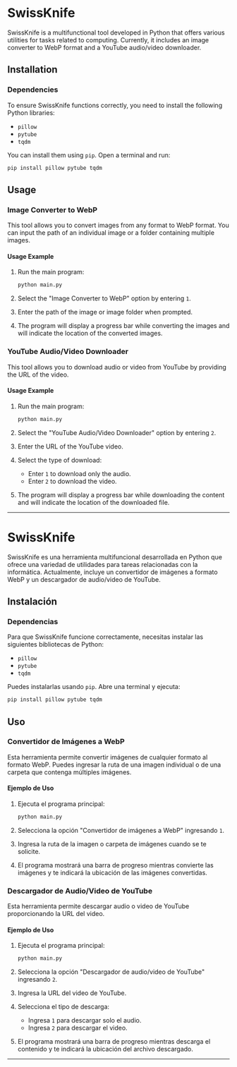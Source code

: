 # SwissKnife

SwissKnife is a multifunctional tool developed in Python that offers various utilities for tasks related to computing. Currently, it includes an image converter to WebP format and a YouTube audio/video downloader.

## Installation

### Dependencies

To ensure SwissKnife functions correctly, you need to install the following Python libraries:

- `pillow`
- `pytube`
- `tqdm`

You can install them using `pip`. Open a terminal and run:

```sh
pip install pillow pytube tqdm
```

## Usage

### Image Converter to WebP

This tool allows you to convert images from any format to WebP format. You can input the path of an individual image or a folder containing multiple images.

#### Usage Example

1. Run the main program:

   ```sh
   python main.py
   ```

2. Select the "Image Converter to WebP" option by entering `1`.

3. Enter the path of the image or image folder when prompted.

4. The program will display a progress bar while converting the images and will indicate the location of the converted images.

### YouTube Audio/Video Downloader

This tool allows you to download audio or video from YouTube by providing the URL of the video.

#### Usage Example

1. Run the main program:

   ```sh
   python main.py
   ```

2. Select the "YouTube Audio/Video Downloader" option by entering `2`.

3. Enter the URL of the YouTube video.

4. Select the type of download:
   - Enter `1` to download only the audio.
   - Enter `2` to download the video.

5. The program will display a progress bar while downloading the content and will indicate the location of the downloaded file.
---
# SwissKnife

SwissKnife es una herramienta multifuncional desarrollada en Python que ofrece una variedad de utilidades para tareas relacionadas con la informática. Actualmente, incluye un convertidor de imágenes a formato WebP y un descargador de audio/video de YouTube.

## Instalación

### Dependencias

Para que SwissKnife funcione correctamente, necesitas instalar las siguientes bibliotecas de Python:

- `pillow`
- `pytube`
- `tqdm`

Puedes instalarlas usando `pip`. Abre una terminal y ejecuta:

```sh
pip install pillow pytube tqdm
```

## Uso

### Convertidor de Imágenes a WebP

Esta herramienta permite convertir imágenes de cualquier formato al formato WebP. Puedes ingresar la ruta de una imagen individual o de una carpeta que contenga múltiples imágenes.

#### Ejemplo de Uso

1. Ejecuta el programa principal:

   ```sh
   python main.py
   ```

2. Selecciona la opción "Convertidor de imágenes a WebP" ingresando `1`.

3. Ingresa la ruta de la imagen o carpeta de imágenes cuando se te solicite.

4. El programa mostrará una barra de progreso mientras convierte las imágenes y te indicará la ubicación de las imágenes convertidas.

### Descargador de Audio/Video de YouTube

Esta herramienta permite descargar audio o video de YouTube proporcionando la URL del video.

#### Ejemplo de Uso

1. Ejecuta el programa principal:

   ```sh
   python main.py
   ```

2. Selecciona la opción "Descargador de audio/video de YouTube" ingresando `2`.

3. Ingresa la URL del video de YouTube.

4. Selecciona el tipo de descarga:
   - Ingresa `1` para descargar solo el audio.
   - Ingresa `2` para descargar el video.

5. El programa mostrará una barra de progreso mientras descarga el contenido y te indicará la ubicación del archivo descargado.

---


